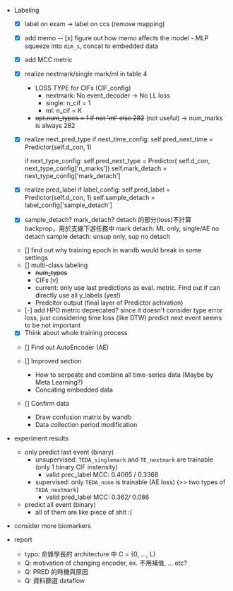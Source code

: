 
* Labeling
    - [x] label on exam -> label on ccs (remove mapping)
    - [x] add memo
        -- [x] figure out how memo affects the model - MLP squeeze into `dim_s`, concat to embedded data
    - [x] add MCC metric
    - [x] realize nextmark/single mark/ml in table 4
        * LOSS TYPE for CIFs (CIF_config)
            - nextmark: No event_decoder -> No LL loss
            - single: n_cif = 1
            - ml: n_cif = K
        * ~~opt.num_types = 1 if not 'ml' else 282~~ (not useful) -> num_marks is always 282
    - [x] realize next_pred_type
        if next_time_config:
            self.pred_next_time = Predictor(self.d_con, 1)

        if next_type_config:
            self.pred_next_type = Predictor(
                self.d_con, next_type_config['n_marks'])
            self.mark_detach = next_type_config['mark_detach']
    - [x] realize pred_label
        if label_config:
            self.pred_label = Predictor(self.d_con, 1)
            self.sample_detach = label_config['sample_detach']
    - [x] sample_detach? mark_detach? 
        detach 的部分(loss)不計算 backprop，用於支線下游任務中
        mark detach: ML only, single/AE no detach
        sample detach: unsup only, sup no detach
    - [] find out why training epoch in wandb would break in some settings
    - [] multi-class labeling
        - ~~num_types~~
        - CIFs [v]
        - current: only use last predictions as eval. metric. Find out if can directly use all y_labels (yes!)
        - Predcitor output (final layer of Predictor activation) 
    - [-] add HPO metric
        deprecated? since it doesn't consider type error loss, just considering time loss (like DTW)
        predict next event seems to be not important
    - [x] Think about whole training process
    - [] Find out AutoEncoder (AE)
    - [] Improved section
        - How to serpeate and combine all time-series data (Maybe by Meta Learning?)
        - Concating embedded data

    - [] Confirm data
        - Draw confusion matrix by wandb
        - Data collection period modification
        


* experiment results
    - only predict last event (binary)
        - unsupervised: `TEDA_singlemark` and `TE_nextmark` are trainable (only 1 binary CIF instensity) 
            * valid prec_label MCC: 0.4065 / 0.3368
        - supervised: only `TEDA_none` is trainable (AE loss) (>> two types of `TEDA_nextmark`)
            * valid pred_label MCC: 0.362/ 0.086
    - predict all event (binary)
        - all of them are like piece of shit :(

* consider more biomarkers

* report
    - typo: 俞鋒學長的 architecture 中 C = {0, ..., L}
    - Q: motivation of changing encoder, ex. 不用補值, ... etc?
    - Q: PRED 的時機與原因
    - Q: 資料篩選 dataflow